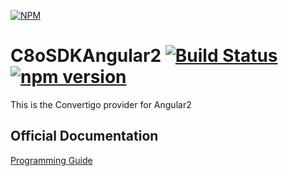 [![NPM](https://nodei.co/npm/c8osdkangular2.png?downloads=true&downloadRank=true&stars=true)](https://nodei.co/npm/c8osdkangular2/)
# C8oSDKAngular2  [![Build Status](https://travis-ci.org/convertigo/C8oSDKAngular2.svg?branch=master)](https://travis-ci.org/convertigo/C8oSDKAngular2.svg?branch=master) [![npm version](https://img.shields.io/npm/v/c8osdkangular2.svg)](https://www.npmjs.com/package/c8osdkangular2)
This is the Convertigo provider for Angular2

## Official Documentation ##
[Programming Guide](https://www.convertigo.com/document/convertigo-client-sdk/programming-guide/)

